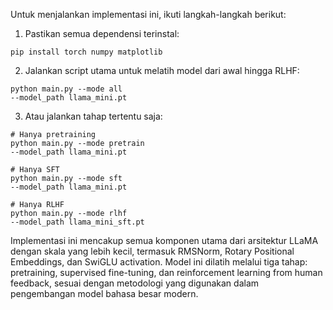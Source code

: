 Untuk menjalankan implementasi ini, ikuti langkah-langkah berikut:

1. Pastikan semua dependensi terinstal:
```
pip install torch numpy matplotlib
```
2. Jalankan script utama untuk melatih model dari awal hingga RLHF:
```
python main.py --mode all 
--model_path llama_mini.pt
```
3. Atau jalankan tahap tertentu saja:
```
# Hanya pretraining
python main.py --mode pretrain 
--model_path llama_mini.pt

# Hanya SFT
python main.py --mode sft 
--model_path llama_mini.pt

# Hanya RLHF
python main.py --mode rlhf 
--model_path llama_mini_sft.pt
```
Implementasi ini mencakup semua komponen utama dari arsitektur LLaMA dengan skala yang lebih kecil, termasuk RMSNorm, Rotary Positional Embeddings, dan SwiGLU activation. Model ini dilatih melalui tiga tahap: pretraining, supervised fine-tuning, dan reinforcement learning from human feedback, sesuai dengan metodologi yang digunakan dalam pengembangan model bahasa besar modern.